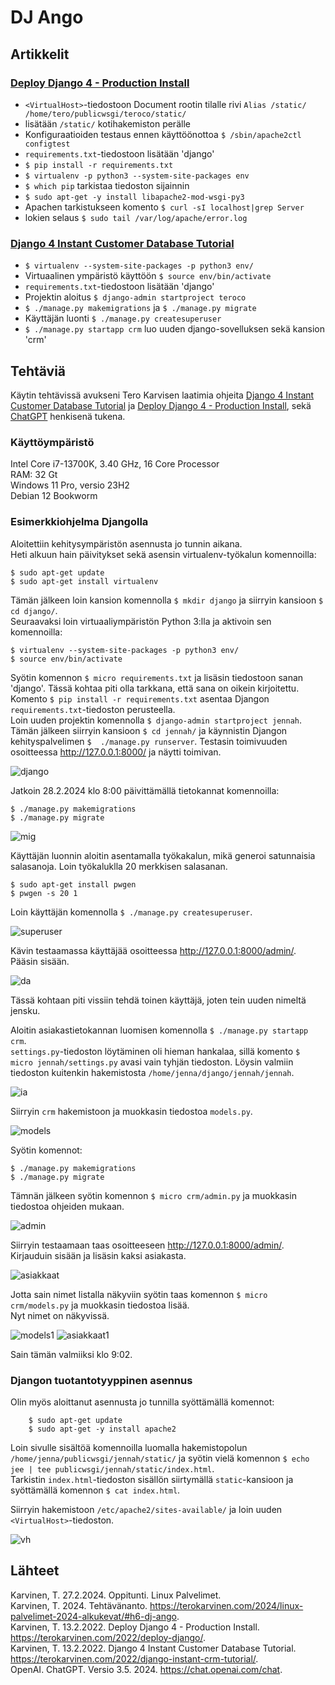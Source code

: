 # DJ Ango

## Artikkelit
### [Deploy Django 4 - Production Install](https://terokarvinen.com/2022/deploy-django/)
- `<VirtualHost>`-tiedostoon Document rootin tilalle rivi `Alias /static/ /home/tero/publicwsgi/teroco/static/`
- lisätään `/static/` kotihakemiston perälle
- Konfiguraatioiden testaus ennen käyttöönottoa `$ /sbin/apache2ctl configtest`
- `requirements.txt`-tiedostoon lisätään 'django'
- `$ pip install -r requirements.txt`
- `$ virtualenv -p python3 --system-site-packages env`
- `$ which pip` tarkistaa tiedoston sijainnin
- `$ sudo apt-get -y install libapache2-mod-wsgi-py3`
- Apachen tarkistukseen komento `$ curl -sI localhost|grep Server`
- lokien selaus `$ sudo tail /var/log/apache/error.log`

### [Django 4 Instant Customer Database Tutorial](https://terokarvinen.com/2022/django-instant-crm-tutorial/)
- `$ virtualenv --system-site-packages -p python3 env/`
- Virtuaalinen ympäristö käyttöön `$ source env/bin/activate`
- `requirements.txt`-tiedostoon lisätään 'django'
- Projektin aloitus `$ django-admin startproject teroco`
- `$ ./manage.py makemigrations` ja `$ ./manage.py migrate`
- Käyttäjän luonti `$ ./manage.py createsuperuser`
- `$ ./manage.py startapp crm` luo uuden django-sovelluksen sekä kansion 'crm'

## Tehtäviä

Käytin tehtävissä avukseni Tero Karvisen laatimia ohjeita [Django 4 Instant Customer Database Tutorial](https://terokarvinen.com/2022/django-instant-crm-tutorial/) ja [Deploy Django 4 - Production Install](https://terokarvinen.com/2022/deploy-django/), sekä [ChatGPT](https://chat.openai.com/) henkisenä tukena.

### Käyttöympäristö

Intel Core i7-13700K, 3.40 GHz, 16 Core Processor   
RAM: 32 Gt   
Windows 11 Pro, versio 23H2  
Debian 12 Bookworm

### Esimerkkiohjelma Djangolla
Aloitettiin kehitysympäristön asennusta jo tunnin aikana.  
Heti alkuun hain päivitykset sekä asensin virtualenv-työkalun komennoilla: 

    $ sudo apt-get update
    $ sudo apt-get install virtualenv

Tämän jälkeen loin kansion komennolla `$ mkdir django` ja siirryin kansioon `$ cd django/`.  
Seuraavaksi loin virtuaaliympäristön Python 3:lla ja aktivoin sen komennoilla:

    $ virtualenv --system-site-packages -p python3 env/
    $ source env/bin/activate

Syötin komennon `$ micro requirements.txt` ja lisäsin tiedostoon sanan 'django'. Tässä kohtaa piti olla tarkkana, että sana on oikein kirjoitettu.  
Komento `$ pip install -r requirements.txt` asentaa Djangon `requirements.txt`-tiedoston perusteella.  
Loin uuden projektin komennolla `$ django-admin startproject jennah`.  
Tämän jälkeen siirryin kansioon `$ cd jennah/` ja käynnistin Djangon kehityspalvelimen `$  ./manage.py runserver`. 
Testasin toimivuuden osoitteessa http://127.0.0.1:8000/ ja näytti toimivan.

![django](images/django.png)

Jatkoin 28.2.2024 klo 8:00 päivittämällä tietokannat komennoilla:

    $ ./manage.py makemigrations
    $ ./manage.py migrate

![mig](images/mig.png)

Käyttäjän luonnin aloitin asentamalla työkakalun, mikä generoi satunnaisia salasanoja. Loin työkaluklla 20 merkkisen salasanan.

    $ sudo apt-get install pwgen
    $ pwgen -s 20 1

Loin käyttäjän komennolla `$ ./manage.py createsuperuser`.

![superuser](images/superuser.png)

Kävin testaamassa käyttäjää osoitteessa http://127.0.0.1:8000/admin/. Pääsin sisään.

![da](images/da.png)

Tässä kohtaan piti vissiin tehdä toinen käyttäjä, joten tein uuden nimeltä jensku.

Aloitin asiakastietokannan luomisen komennolla `$ ./manage.py startapp crm`.  
 `settings.py`-tiedoston löytäminen oli hieman hankalaa, sillä komento `$ micro jennah/settings.py` avasi vain tyhjän tiedoston. Löysin valmiin tiedoston kuitenkin hakemistosta `/home/jenna/django/jennah/jennah`.

![ia](images/ia.png)

Siirryin `crm` hakemistoon ja muokkasin tiedostoa `models.py`.  
 
![models](images/models.png)

Syötin komennot:

    $ ./manage.py makemigrations
    $ ./manage.py migrate

Tämnän jälkeen syötin komennon `$ micro crm/admin.py` ja muokkasin tiedostoa ohjeiden mukaan.

![admin](images/admin.png)

Siirryin testaamaan taas osoitteeseen http://127.0.0.1:8000/admin/. Kirjauduin sisään ja lisäsin kaksi asiakasta.

![asiakkaat](images/asiakkaat.png)

Jotta sain nimet listalla näkyviin syötin taas komennon `$ micro crm/models.py` ja muokkasin tiedostoa lisää.  
Nyt nimet on näkyvissä.

![models1](images/models1.png)
![asiakkaat1](images/asiakkaat1.png)

Sain tämän valmiiksi klo 9:02.

### Djangon tuotantotyyppinen asennus

Olin myös aloittanut asennusta jo tunnilla syöttämällä komennot:

        $ sudo apt-get update
        $ sudo apt-get -y install apache2

Loin sivulle sisältöä komennoilla luomalla hakemistopolun `/home/jenna/publicwsgi/jennah/static/` ja syötin vielä komennon `$ echo jee | tee publicwsgi/jennah/static/index.html`.  
Tarkistin `index.html`-tiedoston sisällön siirtymällä `static`-kansioon ja syöttämällä komennon `$ cat index.html`.  

Siirryin hakemistoon `/etc/apache2/sites-available/` ja loin uuden `<VirtualHost>`-tiedoston. 

![vh](images/vh.png)



## Lähteet
Karvinen, T. 27.2.2024. Oppitunti. Linux Palvelimet.  
Karvinen, T. 2024. Tehtävänanto. https://terokarvinen.com/2024/linux-palvelimet-2024-alkukevat/#h6-dj-ango.  
Karvinen, T. 13.2.2022. Deploy Django 4 - Production Install. https://terokarvinen.com/2022/deploy-django/.   
Karvinen, T. 13.2.2022. Django 4 Instant Customer Database Tutorial. https://terokarvinen.com/2022/django-instant-crm-tutorial/.  
OpenAI. ChatGPT. Versio 3.5. 2024. https://chat.openai.com/chat.   
